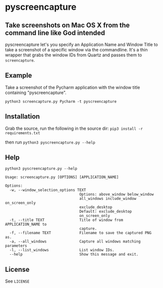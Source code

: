 # pyscreencapture
## Take screenshots on Mac OS X from the command line like God intended

pyscreencapture let's you specify an Application Name and Window Title to take a screenshot of a specific window via the commandline.
It's a thin wrapper that grabs the window IDs from Quartz and passes them to `screencapture`.

## Example
Take a screenshot of the Pycharm application with the window title containing "pyscreencapture".

`python3 screencapture.py Pycharm -t pyscreencapture`


## Installation
Grab the source, run the following in the source dir:
`pip3 install -r requirements.txt`

then run
`python3 pyscreencapture.py --help`

## Help
`python3 pyscreencapture.py --help`

```
Usage: screencapture.py [OPTIONS] [APPLICATION_NAME]

Options:
  -w, --window_selection_options TEXT
                                  Options: above_window below_window
                                  all_windows include_window on_screen_only
                                  exclude_desktop
                                  Default: exclude_desktop
                                  on_screen_only
  -t, --title TEXT                Title of window from APPLICATION_NAME to
                                  capture.
  -f, --filename TEXT             Filename to save the captured PNG as.
  -a, --all_windows               Capture all windows matching parameters
  -l, --list_windows              List window IDs.
  --help                          Show this message and exit.
```

## License
See `LICENSE`